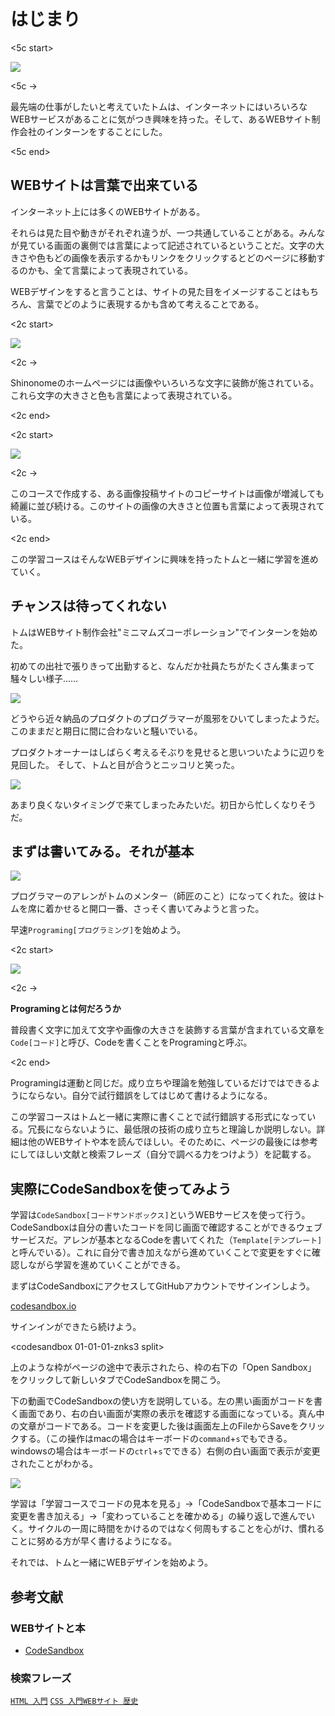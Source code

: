 # はじまり

<5c start>

![][image-1]

<5c ->

最先端の仕事がしたいと考えていたトムは、インターネットにはいろいろなWEBサービスがあることに気がつき興味を持った。そして、あるWEBサイト制作会社のインターンをすることにした。

<5c end>

## WEBサイトは言葉で出来ている

インターネット上には多くのWEBサイトがある。

それらは見た目や動きがそれぞれ違うが、一つ共通していることがある。みんなが見ている画面の裏側では言葉によって記述されているということだ。文字の大きさや色もどの画像を表示するかもリンクをクリックするとどのページに移動するのかも、全て言葉によって表現されている。

WEBデザインをすると言うことは、サイトの見た目をイメージすることはもちろん、言葉でどのように表現するかも含めて考えることである。

<2c start>

![][image-2]

<2c ->

Shinonomeのホームページには画像やいろいろな文字に装飾が施されている。これら文字の大きさと色も言葉によって表現されている。

<2c end>

<2c start>

![][image-3]

<2c ->

このコースで作成する、ある画像投稿サイトのコピーサイトは画像が増減しても綺麗に並び続ける。このサイトの画像の大きさと位置も言葉によって表現されている。

<2c end>  

 この学習コースはそんなWEBデザインに興味を持ったトムと一緒に学習を進めていく。

## チャンスは待ってくれない

トムはWEBサイト制作会社"ミニマムズコーポレーション"でインターンを始めた。

初めての出社で張りきって出勤すると、なんだか社員たちがたくさん集まって騒々しい様子……

![][image-4]

どうやら近々納品のプロダクトのプログラマーが風邪をひいてしまったようだ。このままだと期日に間に合わないと騒いでいる。

プロダクトオーナーはしばらく考えるそぶりを見せると思いついたように辺りを見回した。 そして、トムと目が合うとニッコリと笑った。

![][image-5]

あまり良くないタイミングで来てしまったみたいだ。初日から忙しくなりそうだ。

## まずは書いてみる。それが基本

![][image-6]

プログラマーのアレンがトムのメンター（師匠のこと）になってくれた。彼はトムを席に着かせると開口一番、さっそく書いてみようと言った。

早速`Programing[プログラミング]`を始めよう。

<2c start>

![][image-7]

<2c ->

**Programingとは何だろうか**

普段書く文字に加えて文字や画像の大きさを装飾する言葉が含まれている文章を`Code[コード]`と呼び、Codeを書くことをProgramingと呼ぶ。

<2c end>

Programingは運動と同じだ。成り立ちや理論を勉強しているだけではできるようにならない。自分で試行錯誤をしてはじめて書けるようになる。

 この学習コースはトムと一緒に実際に書くことで試行錯誤する形式になっている。冗長にならないように、最低限の技術の成り立ちと理論しか説明しない。詳細は他のWEBサイトや本を読んでほしい。そのために、ページの最後には参考にしてほしい文献と検索フレーズ（自分で調べる力をつけよう）を記載する。

## 実際にCodeSandboxを使ってみよう

学習は`CodeSandbox[コードサンドボックス]`というWEBサービスを使って行う。CodeSandboxは自分の書いたコードを同じ画面で確認することができるウェブサービスだ。アレンが基本となるCodeを書いてくれた（`Template[テンプレート]`と呼んでいる）。これに自分で書き加えながら進めていくことで変更をすぐに確認しながら学習を進めていくことができる。

まずはCodeSandboxにアクセスしてGitHubアカウントでサインインしよう。

[codesandbox.io][1]

サインインができたら続けよう。

<codesandbox 01-01-01-znks3 split>

上のような枠がページの途中で表示されたら、枠の右下の「Open Sandbox」
をクリックして新しいタブでCodeSandboxを開こう。

下の動画でCodeSandboxの使い方を説明している。左の黒い画面がコードを書く画面であり、右の白い画面が実際の表示を確認する画面になっている。真ん中の文章がコードである。コードを変更した後は画面左上のFileからSaveをクリックする。（この操作はmacの場合はキーボードの`command`+`s`でもできる。windowsの場合はキーボードの`ctrl`+`s`でできる）右側の白い画面で表示が変更されたことがわかる。

![][image-8]

学習は「学習コースでコードの見本を見る」→「CodeSandboxで基本コードに変更を書き加える」→「変わっていることを確かめる」の繰り返しで進んでいく。サイクルの一周に時間をかけるのではなく何周もすることを心がけ、慣れることに努める方が早く書けるようになる。

それでは、トムと一緒にWEBデザインを始めよう。

## 参考文献

### WEBサイトと本

- [CodeSandbox][2]

### 検索フレーズ

[`HTML 入門`][3] [`CSS 入門`][4][`WEBサイト 歴史`][5]

[1]:	https://codesandbox.io
[2]:	https://codesandbox.io
[3]:	https://www.google.com/search?q=HTML+%E5%85%A5%E9%96%80
[4]:	https://www.google.com/search?q=CSS+%E5%85%A5%E9%96%80
[5]:	http://google.com/search?q=WEB%E3%82%B5%E3%82%A4%E3%83%88+%E6%AD%B4%E5%8F%B2

[image-1]:	https://github.com/kazukitash/static-website-course/raw/master/images/00-tom.png
[image-2]:	https://github.com/kazukitash/static-website-course/raw/master/images/00-website-sample-01.png
[image-3]:	https://github.com/kazukitash/static-website-course/raw/master/images/00-website-sample-02.png
[image-4]:	https://github.com/kazukitash/static-website-course/raw/master/images/00-sick.png
[image-5]:	https://github.com/kazukitash/static-website-course/raw/master/images/00-new-comer.png
[image-6]:	https://github.com/kazukitash/static-website-course/raw/master/images/00-practice-first.png
[image-7]:	https://github.com/kazukitash/static-website-course/raw/master/images/00-code.png
[image-8]:	https://github.com/kazukitash/static-website-course/raw/master/images/00-codesandbox-tutorial.png